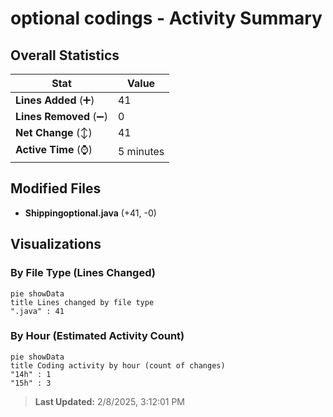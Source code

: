 # optional codings - Activity Summary 

## Overall Statistics

| Stat                   | Value                                                             |
| ---------------------- | ----------------------------------------------------------------- |
| **Lines Added** (➕)   | 41                                          |
| **Lines Removed** (➖) | 0                                        |
| **Net Change** (↕)    | 41                |
| **Active Time** (⌚)   | 5 minutes |


## Modified Files
- **Shippingoptional.java** (+41, -0)

## Visualizations

### By File Type (Lines Changed)

```mermaid
pie showData
title Lines changed by file type
".java" : 41
```

### By Hour (Estimated Activity Count)

```mermaid
pie showData
title Coding activity by hour (count of changes)
"14h" : 1
"15h" : 3
```


> **Last Updated:** 2/8/2025, 3:12:01 PM